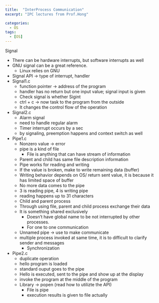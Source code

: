 ```yaml
---
title:  "InterProcess Communication"
excerpt: "IPC lectures from Prof.Hong"

categories:
  - OS
tags:
  - [OS]
---
```


Signal

- There can be hardware interrupts, but software interrupts as well
- GNU signal can be a great reference.
    - Linux relies on GNU
- Signal API → type of interrupt, handler
- Signal1.c
    - function pointer → address of the program
    - handler has no return but one input value; signal input is given
    - Check signal is whether Sigint
    - ctrl + c → now task to the program from the outside
    - It changes the control flow of the operation
- Signal2.c
    - Alarm signal
    - need to handle regular alarm
    - Timer interrupt occurs by a sec
    - by signaling, preemption happens and context switch as well
- Pipe1.c
    - Nonzero value → error
    - pipe is a kind of file
        - File is anything that can have stream of information
    - Parent and child has same file description information
    - Pipe works for reading and writing
    - If the value is broken, make to write remaining data (buffer)
    - Writing behavior depends on OS/ return sent value, it is because it has limited space of buffer
    - No more data comes to the pipe
    - 3 is reading pipe, 4 is writing pipe
    - reading happens up to 31 characters
    - Child and parent process
    - Through using file, parent and child process exchange their data
    - It is something shared exclusively
        - Doesn’t have global name to be not interrupted by other processes.
        - For one to one communication
    - Unnamed pipe → use to make communicate
    - multiple process invoked at same time, it is to difficult to clarify sender and messages
        - Synchronization
- Pipe2.c
    - duplicate operation
    - hello program is loaded
    - standard ouput goes to the pipe
    - Hello is executed, sent to the pipe and show up at the display
    - invoke the program at the middle of the program
    - Library → popen (read how to utilizte the API)
        - File is pipe
        - execution results is given to file actually